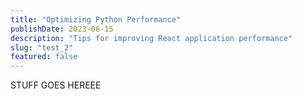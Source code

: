 ```yaml
---
title: "Optimizing Python Performance"
publishDate: 2023-06-15
description: "Tips for improving React application performance"
slug: "test_2"
featured: false
---
```


STUFF GOES HEREEE